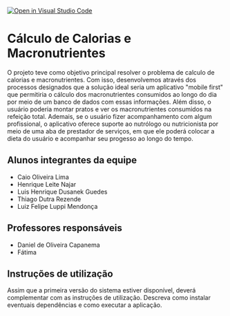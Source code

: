[![Open in Visual Studio Code](https://classroom.github.com/assets/open-in-vscode-c66648af7eb3fe8bc4f294546bfd86ef473780cde1dea487d3c4ff354943c9ae.svg)](https://classroom.github.com/online_ide?assignment_repo_id=7738877&assignment_repo_type=AssignmentRepo)
# Cálculo de Calorias e Macronutrientes
O projeto teve como objetivo principal resolver o problema de calculo de calorias e macronutrientes. Com isso, desenvolvemos através dos processos designados que a solução ideal seria um aplicativo "mobile first" que permitiria o cálculo dos macronutrientes consumidos ao longo do dia por meio de um banco de dados com essas informações. Além disso, o usuário poderia montar pratos e ver os macronutrientes consumidos na refeição total. Ademais, se o usuário fizer acompanhamento com algum profissional, o aplicativo oferece suporte ao nutrólogo ou nutricionista por meio de uma aba de prestador de serviços, em que ele poderá colocar a dieta do usuário e acompanhar seu progesso ao longo do tempo.

## Alunos integrantes da equipe

* Caio Oliveira Lima
* Henrique Leite Najar
* Luis Henrique Dusanek Guedes
* Thiago Dutra Rezende
* Luiz Felipe Luppi Mendonça
## Professores responsáveis

* Daniel de Oliveira Capanema
* Fátima

## Instruções de utilização

Assim que a primeira versão do sistema estiver disponível, deverá complementar com as instruções de utilização. Descreva como instalar eventuais dependências e como executar a aplicação.
